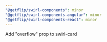 ```yaml
---
"@getflip/swirl-components": minor
"@getflip/swirl-components-angular": minor
"@getflip/swirl-components-react": minor
---
```


Add "overflow" prop to swirl-card
